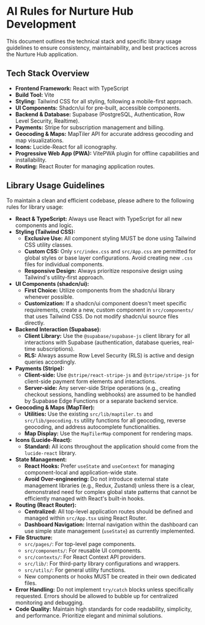 # AI Rules for Nurture Hub Development

This document outlines the technical stack and specific library usage guidelines to ensure consistency, maintainability, and best practices across the Nurture Hub application.

## Tech Stack Overview

*   **Frontend Framework:** React with TypeScript
*   **Build Tool:** Vite
*   **Styling:** Tailwind CSS for all styling, following a mobile-first approach.
*   **UI Components:** Shadcn/ui for pre-built, accessible components.
*   **Backend & Database:** Supabase (PostgreSQL, Authentication, Row Level Security, Realtime).
*   **Payments:** Stripe for subscription management and billing.
*   **Geocoding & Maps:** MapTiler API for accurate address geocoding and map visualizations.
*   **Icons:** Lucide-React for all iconography.
*   **Progressive Web App (PWA):** VitePWA plugin for offline capabilities and installability.
*   **Routing:** React Router for managing application routes.

## Library Usage Guidelines

To maintain a clean and efficient codebase, please adhere to the following rules for library usage:

*   **React & TypeScript:** Always use React with TypeScript for all new components and logic.
*   **Styling (Tailwind CSS):**
    *   **Exclusive Use:** All component styling MUST be done using Tailwind CSS utility classes.
    *   **Custom CSS:** Only `src/index.css` and `src/App.css` are permitted for global styles or base layer configurations. Avoid creating new `.css` files for individual components.
    *   **Responsive Design:** Always prioritize responsive design using Tailwind's utility-first approach.
*   **UI Components (shadcn/ui):**
    *   **First Choice:** Utilize components from the shadcn/ui library whenever possible.
    *   **Customization:** If a shadcn/ui component doesn't meet specific requirements, create a new, custom component in `src/components/` that uses Tailwind CSS. Do not modify shadcn/ui source files directly.
*   **Backend Interaction (Supabase):**
    *   **Client Library:** Use the `@supabase/supabase-js` client library for all interactions with Supabase (authentication, database queries, real-time subscriptions).
    *   **RLS:** Always assume Row Level Security (RLS) is active and design queries accordingly.
*   **Payments (Stripe):**
    *   **Client-side:** Use `@stripe/react-stripe-js` and `@stripe/stripe-js` for client-side payment form elements and interactions.
    *   **Server-side:** Any server-side Stripe operations (e.g., creating checkout sessions, handling webhooks) are assumed to be handled by Supabase Edge Functions or a separate backend service.
*   **Geocoding & Maps (MapTiler):**
    *   **Utilities:** Use the existing `src/lib/maptiler.ts` and `src/lib/geocoding.ts` utility functions for all geocoding, reverse geocoding, and address autocomplete functionalities.
    *   **Map Display:** Use the `MapTilerMap` component for rendering maps.
*   **Icons (Lucide-React):**
    *   **Standard:** All icons throughout the application should come from the `lucide-react` library.
*   **State Management:**
    *   **React Hooks:** Prefer `useState` and `useContext` for managing component-local and application-wide state.
    *   **Avoid Over-engineering:** Do not introduce external state management libraries (e.g., Redux, Zustand) unless there is a clear, demonstrated need for complex global state patterns that cannot be efficiently managed with React's built-in hooks.
*   **Routing (React Router):**
    *   **Centralized:** All top-level application routes should be defined and managed within `src/App.tsx` using React Router.
    *   **Dashboard Navigation:** Internal navigation within the dashboard can use simple state management (`useState`) as currently implemented.
*   **File Structure:**
    *   `src/pages/`: For top-level page components.
    *   `src/components/`: For reusable UI components.
    *   `src/contexts/`: For React Context API providers.
    *   `src/lib/`: For third-party library configurations and wrappers.
    *   `src/utils/`: For general utility functions.
    *   New components or hooks MUST be created in their own dedicated files.
*   **Error Handling:** Do not implement `try/catch` blocks unless specifically requested. Errors should be allowed to bubble up for centralized monitoring and debugging.
*   **Code Quality:** Maintain high standards for code readability, simplicity, and performance. Prioritize elegant and minimal solutions.